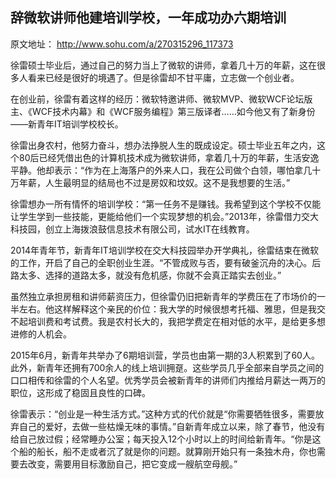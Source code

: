 ## 辞微软讲师他建培训学校，一年成功办六期培训 

原文地址： http://www.sohu.com/a/270315296_117373


徐雷硕士毕业后，通过自己的努力当上了微软的讲师，拿着几十万的年薪，这在很多人看来已经是很好的境遇了。但是徐雷却不甘平庸，立志做一个创业者。

在创业前，徐雷有着这样的经历：微软特邀讲师、微软MVP、微软WCF论坛版主、《WCF技术内幕》和《WCF服务编程》第三版译者……如今他又有了新身份——新青年IT培训学校校长。

徐雷出身农村，他努力奋斗，想办法挣脱人生的既成设定。硕士毕业五年之内，这个80后已经凭借出色的计算机技术成为微软讲师，拿着几十万的年薪，生活安逸平静。他却表示：“作为在上海落户的外来人口，我在公司做个白领，哪怕拿几十万年薪，人生最明显的结局也不过是房奴和坟奴。这不是我想要的生活。”

徐雷想办一所有情怀的培训学校：“第一任务不是赚钱。我希望到这个学校不仅能让学生学到一些技能，更能给他们一个实现梦想的机会。”2013年，徐雷借力交大科技园，创立上海拨浪鼓信息技术有限公司，试水IT在线教育。

2014年青年节，新青年IT培训学校在交大科技园举办开学典礼，徐雷结束在微软的工作，开启了自己的全职创业生涯。“不管成败与否，要有破釜沉舟的决心。后路太多、选择的道路太多，就没有危机感，你就不会真正踏实去创业。”

虽然独立承担房租和讲师薪资压力，但徐雷仍旧把新青年的学费压在了市场价的一半左右。他这样解释这个亲民的价位：我大学的时候很想考托福、雅思，但是我交不起培训费和考试费。我是农村长大的，我把学费定在相对低的水平，是给更多想进修的人机会。

2015年6月，新青年共举办了6期培训营，学员也由第一期的3人积累到了60人。此外，新青年还拥有700余人的线上培训拥趸。这些学员几乎全部来自学员之间的口口相传和徐雷的个人名望。优秀学员会被新青年的讲师们内推给月薪达一两万的职位，这形成了稳固且良性的口碑。

徐雷表示：“创业是一种生活方式。”这种方式的代价就是“你需要牺牲很多，需要放弃自己的爱好，去做一些枯燥无味的事情。”自新青年成立以来，除了春节，他没有给自己放过假；经常睡办公室；每天投入12个小时以上的时间给新青年。“你是这个船的船长，船不走或者沉了就是你的问题。就算刚开始只有一条独木舟，你也需要去改变，需要用目标激励自己，把它变成一艘航空母舰。”